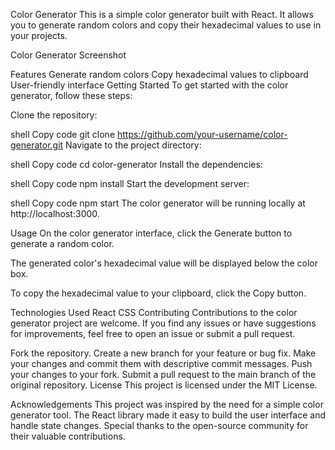 
Color Generator
This is a simple color generator built with React. It allows you to generate random colors and copy their hexadecimal values to use in your projects.

Color Generator Screenshot

Features
Generate random colors
Copy hexadecimal values to clipboard
User-friendly interface
Getting Started
To get started with the color generator, follow these steps:

Clone the repository:

shell
Copy code
git clone https://github.com/your-username/color-generator.git
Navigate to the project directory:

shell
Copy code
cd color-generator
Install the dependencies:

shell
Copy code
npm install
Start the development server:

shell
Copy code
npm start
The color generator will be running locally at http://localhost:3000.

Usage
On the color generator interface, click the Generate button to generate a random color.

The generated color's hexadecimal value will be displayed below the color box.

To copy the hexadecimal value to your clipboard, click the Copy button.

Technologies Used
React
CSS
Contributing
Contributions to the color generator project are welcome. If you find any issues or have suggestions for improvements, feel free to open an issue or submit a pull request.

Fork the repository.
Create a new branch for your feature or bug fix.
Make your changes and commit them with descriptive commit messages.
Push your changes to your fork.
Submit a pull request to the main branch of the original repository.
License
This project is licensed under the MIT License.

Acknowledgements
This project was inspired by the need for a simple color generator tool.
The React library made it easy to build the user interface and handle state changes.
Special thanks to the open-source community for their valuable contributions.






